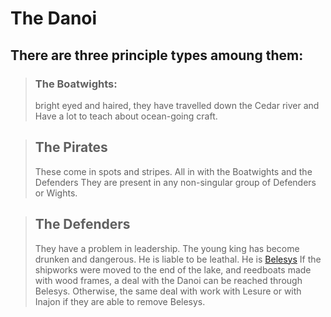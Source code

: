 # The Danoi

## There are three principle types amoung them:

> ### The Boatwights: 
> bright eyed and haired, they have travelled down the Cedar river and 
> Have a lot to teach about ocean-going craft.
    
> ## The Pirates
>  These come in spots and stripes. All in with the Boatwights and the Defenders
>  They are present in any non-singular group of Defenders or Wights. 

> ## The Defenders
> They have a problem in leadership. The young king has become drunken and dangerous. He is liable to be leathal. He is [Belesys](/p/belesys)
> If the shipworks were moved to the end of the lake, and reedboats made with wood frames, a deal with the Danoi can be reached through Belesys. Otherwise, the same deal with work with Lesure or with Inajon if they are able to remove Belesys.



